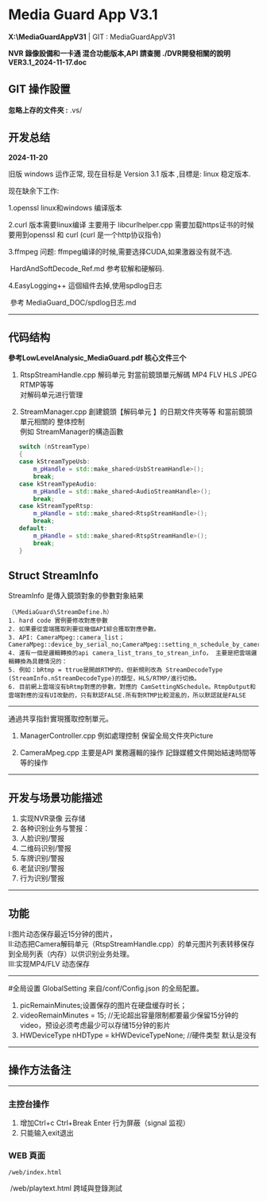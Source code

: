 ﻿# Media Guard App V3.1

**X:\MediaGuardAppV31**   | GIT : MediaGuardAppV31

**NVR 錄像設備和一卡通 混合功能版本,API 請查閱 ./DVR開發相關的說明VER3.1_2024-11-17.doc**

## GIT 操作設置

**忽略上存的文件夾 :** 
.vs/

## 开发总结 

**2024-11-20** 

旧版 windows 运作正常, 现在目标是 Version 3.1 版本 ,目標是: linux 稳定版本.

现在缺余下工作:

1.openssl linux和windows 编译版本 

2.curl 版本需要linux编译 主要用于 libcurlhelper.cpp 需要加载https证书的时候要用到openssl 和 curl (curl 是一个http协议指令)

3.ffmpeg 问题:
	ffmpeg编译的时候,需要选择CUDA,如果激器没有就不选.

​         HardAndSoftDecode_Ref.md 参考软解和硬解码.

4.EasyLogging++ 這個組件去掉,使用spdlog日志

​	參考 MediaGuard_DOC/spdlog日志.md

***
## 代码结构 

**參考LowLevelAnalysic_MediaGuard.pdf  核心文件三个**     

1. RtspStreamHandle.cpp 解码单元 對當前鏡頭單元解碼 MP4 FLV HLS JPEG RTMP等等  
对解码单元进行管理   

1. StreamManager.cpp  創建鏡頭【解码单元 】的日期文件夾等等 和當前鏡頭單元相關的 
整体控制    
 例如 StreamManager的構造函數
 ```C++
	switch (nStreamType)  
	{  
	case kStreamTypeUsb:  
		m_pHandle = std::make_shared<UsbStreamHandle>();  
		break;  
	case kStreamTypeAudio:  
		m_pHandle = std::make_shared<AudioStreamHandle>();  
		break;  
	case kStreamTypeRtsp:  
		m_pHandle = std::make_shared<RtspStreamHandle>();  
		break;  
	default:  
		m_pHandle = std::make_shared<RtspStreamHandle>();  
		break;  
	}
 ```
## Struct StreamInfo 

StreamInfo 是傳入鏡頭對象的參數對象結果

	（\MediaGuard\StreamDefine.h）
	1. hard code 實例要修改對應參數
	2. 如果要從雲端獲取則要從幾個API綜合獲取對應參數。
	3. API: CameraMpeg::camera_list；CameraMpeg::device_by_serial_no;CameraMpeg::setting_n_schedule_by_camera_id
	4. 還有一個是邏輯轉換的api camera_list_trans_to_strean_info， 主要是把雲端邏輯轉換為具體情況的：
	5. 例如：bRtmp = ttrue是開啟RTMP的，但新規則改為 StreamDecodeType (StreamInfo.nStreamDecodeType)的類型，HLS/RTMP/進行切換。
	6. 目前網上雲端沒有bRtmp對應的參數，對應的 CamSettingNSchedule。RtmpOutput和雲端對應的沒有UI改動的，只有默認FALSE.所有對RTMP比較混亂的，所以默認就是FALSE

---
通過共享指針實現獲取控制單元。

1. ManagerController.cpp 例如處理控制 保留全局文件夾Picture  

1. CameraMpeg.cpp 主要是API 業務邏輯的操作 記錄媒體文件開始結速時間等等的操作

***
## 开发与场景功能描述  
1. 实现NVR录像 云存储  
1. 各种识别业务与警报：  
1. 人脸识别/警报  
1. 二维码识别/警报  
1. 车牌识别/警报  
1. 老鼠识别/警报  
1. 行为识别/警报 
***
## 功能  

 I:图片动态保存最近15分钟的图片，  
 II:动态把Camera解码单元（RtspStreamHandle.cpp）的单元图片列表转移保存到全局列表（内存）以供识别业务处理。  
 III:实现MP4/FLV 动态保存 

***
 #全局设置 
 GlobalSetting  来自/conf/Config.json 的全局配置。   

 1. picRemainMinutes;设置保存的图片在硬盘缓存时长；  
 1. videoRemainMinutes = 15; //无论超出容量限制都要最少保留15分钟的video，预设必须考虑最少可以存储15分钟的影片  
 1. HWDeviceType nHDType = kHWDeviceTypeNone; //硬件类型 默认是没有 
***
## 操作方法备注

***
### 主控台操作

 1. 增加Ctrl+c Ctrl+Break Enter 行为屏蔽（signal 监视）     
 1. 只能输入exit退出

### WEB 頁面

 	/web/index.html

​	/web/playtext.html 跨域與登錄測試
